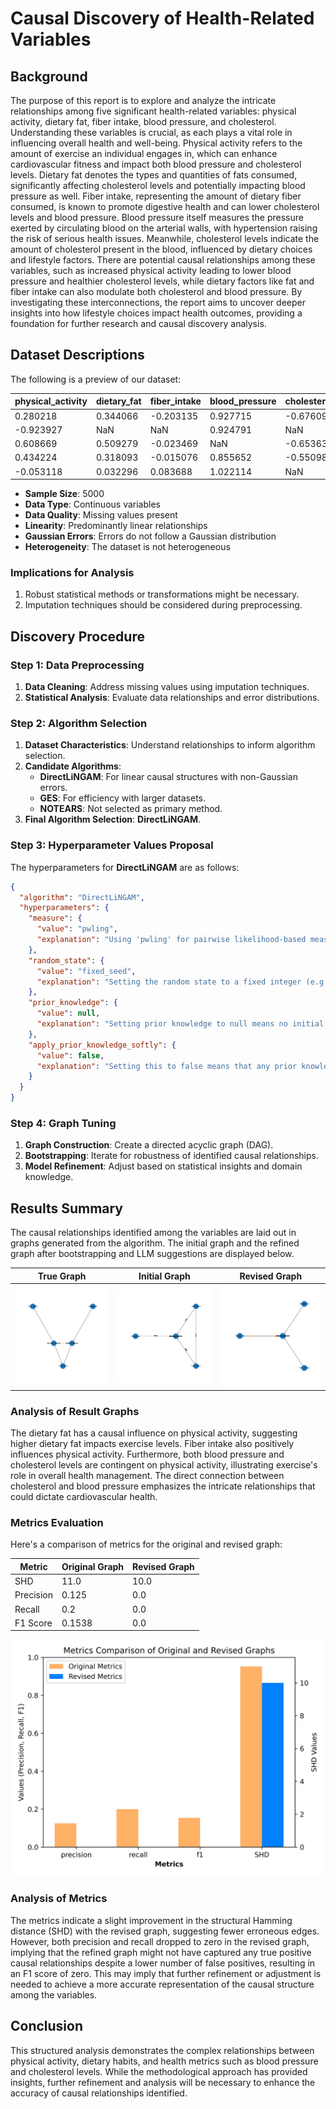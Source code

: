 # Causal Discovery of Health-Related Variables

## Background
The purpose of this report is to explore and analyze the intricate relationships among five significant health-related variables: physical activity, dietary fat, fiber intake, blood pressure, and cholesterol. Understanding these variables is crucial, as each plays a vital role in influencing overall health and well-being. Physical activity refers to the amount of exercise an individual engages in, which can enhance cardiovascular fitness and impact both blood pressure and cholesterol levels. Dietary fat denotes the types and quantities of fats consumed, significantly affecting cholesterol levels and potentially impacting blood pressure as well. Fiber intake, representing the amount of dietary fiber consumed, is known to promote digestive health and can lower cholesterol levels and blood pressure. Blood pressure itself measures the pressure exerted by circulating blood on the arterial walls, with hypertension raising the risk of serious health issues. Meanwhile, cholesterol levels indicate the amount of cholesterol present in the blood, influenced by dietary choices and lifestyle factors. There are potential causal relationships among these variables, such as increased physical activity leading to lower blood pressure and healthier cholesterol levels, while dietary factors like fat and fiber intake can also modulate both cholesterol and blood pressure. By investigating these interconnections, the report aims to uncover deeper insights into how lifestyle choices impact health outcomes, providing a foundation for further research and causal discovery analysis.

## Dataset Descriptions
The following is a preview of our dataset:

| physical_activity | dietary_fat | fiber_intake | blood_pressure | cholesterol |
|-------------------|-------------|--------------|----------------|-------------|
| 0.280218          | 0.344066    | -0.203135    | 0.927715       | -0.676094   |
| -0.923927        | NaN         | NaN          | 0.924791       | NaN         |
| 0.608669          | 0.509279    | -0.023469    | NaN            | -0.653636   |
| 0.434224          | 0.318093    | -0.015076    | 0.855652       | -0.550986   |
| -0.053118         | 0.032296    | 0.083688     | 1.022114       | NaN         |

- **Sample Size**: 5000
- **Data Type**: Continuous variables
- **Data Quality**: Missing values present
- **Linearity**: Predominantly linear relationships
- **Gaussian Errors**: Errors do not follow a Gaussian distribution
- **Heterogeneity**: The dataset is not heterogeneous

### Implications for Analysis
1. Robust statistical methods or transformations might be necessary.
2. Imputation techniques should be considered during preprocessing.

## Discovery Procedure
### Step 1: Data Preprocessing
1. **Data Cleaning**: Address missing values using imputation techniques.
2. **Statistical Analysis**: Evaluate data relationships and error distributions.

### Step 2: Algorithm Selection
1. **Dataset Characteristics**: Understand relationships to inform algorithm selection.
2. **Candidate Algorithms**:
   - **DirectLiNGAM**: For linear causal structures with non-Gaussian errors.
   - **GES**: For efficiency with larger datasets.
   - **NOTEARS**: Not selected as primary method.
3. **Final Algorithm Selection**: **DirectLiNGAM**.

### Step 3: Hyperparameter Values Proposal
The hyperparameters for **DirectLiNGAM** are as follows:

```json
{
  "algorithm": "DirectLiNGAM",
  "hyperparameters": {
    "measure": {
      "value": "pwling",
      "explanation": "Using 'pwling' for pairwise likelihood-based measure is suitable as it aligns with the objective to evaluate independence in a dataset with non-Gaussian errors."
    },
    "random_state": {
      "value": "fixed_seed",
      "explanation": "Setting the random state to a fixed integer (e.g., 42) ensures reproducibility of results, which is essential in scientific investigations."
    },
    "prior_knowledge": {
      "value": null,
      "explanation": "Setting prior knowledge to null means no initial assumptions about causal relationships, allowing the algorithm to discover patterns purely from the data."
    },
    "apply_prior_knowledge_softly": {
      "value": false,
      "explanation": "Setting this to false means that any prior knowledge will be applied strictly."
    }
  }
}
```

### Step 4: Graph Tuning
1. **Graph Construction**: Create a directed acyclic graph (DAG).
2. **Bootstrapping**: Iterate for robustness of identified causal relationships.
3. **Model Refinement**: Adjust based on statistical insights and domain knowledge.

## Results Summary
The causal relationships identified among the variables are laid out in graphs generated from the algorithm. The initial graph and the refined graph after bootstrapping and LLM suggestions are displayed below.

|<center> True Graph |<center> Initial Graph| <center> Revised Graph|
|--|--|--|
| ![True Graph](test_data/20241018_020318_base_nodes10_samples2000/output_graph/True_Graph.jpg)| ![Initial Graph](test_data/20241018_020318_base_nodes10_samples2000/output_graph/Initial_Graph.jpg)| ![Revised Graph](test_data/20241018_020318_base_nodes10_samples2000/output_graph/Revised_Graph.jpg)|

### Analysis of Result Graphs
The dietary fat has a causal influence on physical activity, suggesting higher dietary fat impacts exercise levels. Fiber intake also positively influences physical activity. Furthermore, both blood pressure and cholesterol levels are contingent on physical activity, illustrating exercise's role in overall health management. The direct connection between cholesterol and blood pressure emphasizes the intricate relationships that could dictate cardiovascular health.

### Metrics Evaluation
Here's a comparison of metrics for the original and revised graph:

| Metric   | Original Graph | Revised Graph |
|----------|----------------|---------------|
| SHD      | 11.0           | 10.0          |
| Precision | 0.125          | 0.0           |
| Recall    | 0.2            | 0.0           |
| F1 Score  | 0.1538         | 0.0           |

![Metric Graph](test_data/20241018_020318_base_nodes10_samples2000/output_graph/metrics.jpg)

### Analysis of Metrics
The metrics indicate a slight improvement in the structural Hamming distance (SHD) with the revised graph, suggesting fewer erroneous edges. However, both precision and recall dropped to zero in the revised graph, implying that the refined graph might not have captured any true positive causal relationships despite a lower number of false positives, resulting in an F1 score of zero. This may imply that further refinement or adjustment is needed to achieve a more accurate representation of the causal structure among the variables. 

## Conclusion
This structured analysis demonstrates the complex relationships between physical activity, dietary habits, and health metrics such as blood pressure and cholesterol levels. While the methodological approach has provided insights, further refinement and analysis will be necessary to enhance the accuracy of causal relationships identified.
